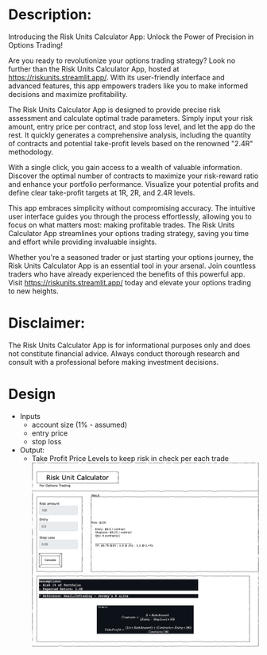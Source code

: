 # Description:

Introducing the Risk Units Calculator App: Unlock the Power of Precision in Options Trading!

Are you ready to revolutionize your options trading strategy? Look no further than the Risk Units Calculator App, hosted at https://riskunits.streamlit.app/. With its user-friendly interface and advanced features, this app empowers traders like you to make informed decisions and maximize profitability.

The Risk Units Calculator App is designed to provide precise risk assessment and calculate optimal trade parameters. Simply input your risk amount, entry price per contract, and stop loss level, and let the app do the rest. It quickly generates a comprehensive analysis, including the quantity of contracts and potential take-profit levels based on the renowned "2.4R" methodology.

With a single click, you gain access to a wealth of valuable information. Discover the optimal number of contracts to maximize your risk-reward ratio and enhance your portfolio performance. Visualize your potential profits and define clear take-profit targets at 1R, 2R, and 2.4R levels.

This app embraces simplicity without compromising accuracy. The intuitive user interface guides you through the process effortlessly, allowing you to focus on what matters most: making profitable trades. The Risk Units Calculator App streamlines your options trading strategy, saving you time and effort while providing invaluable insights.

Whether you're a seasoned trader or just starting your options journey, the Risk Units Calculator App is an essential tool in your arsenal. Join countless traders who have already experienced the benefits of this powerful app. Visit https://riskunits.streamlit.app/ today and elevate your options trading to new heights.

# Disclaimer: 
The Risk Units Calculator App is for informational purposes only and does not constitute financial advice. Always conduct thorough research and consult with a professional before making investment decisions.

# Design
* Inputs
  * account size (1% - assumed)
  * entry price
  * stop loss
* Output:
  * Take Profit Price Levels to keep risk in check per each trade
![alt text](Wireframe.png)
